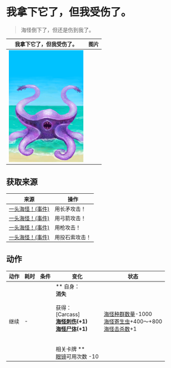 # 我拿下它了，但我受伤了。  
> 海怪倒下了，但还是伤到我了。  
  
  我拿下它了，但我受伤了。  |   图片   
 ----  |  ----:   
   |  <img decoding="async" src="Sprite/Seahound.png" href="a.md" style="max-width:300px;max-height:300px;">   
  
## 获取来源  
来源  |  操作  
----  |  ----  
[一头海怪！(事件)](Event_SeahoundFight.md)  |  用长矛攻击！  
[一头海怪！(事件)](Event_SeahoundFight.md)  |  用弓箭攻击！  
[一头海怪！(事件)](Event_SeahoundFight.md)  |  用枪攻击！  
[一头海怪！(事件)](Event_SeahoundFight.md)  |  用投石索攻击！  
## 动作  
动作  |  耗时  |  条件  |  变化  |  状态  
----  |  ----  |  ----  |  ----  |  ----  
继续<br>  |  -  |    |  ** 自身：**<br>消失<br><br>** 获得： **<br>** [Carcass] **<br>  [海怪刺伤](W_SeahoundSting.md)(+1)<br>  [海怪尸体](SeahoundCarcass.md)(+1)<br><br><br>** 相关卡牌 **<br>[眼镜](Glasses.md)可用次数  -10  |  [海怪种群数量](Pop_Seahounds.md)-1000<br>[海怪寄生虫](ParasitesSeahound.md)+400～+800<br>[海怪击杀数](SeaHoundKills.md)+1  


<script>document.title="我拿下它了，但我受伤了。 - 卡牌生存百科 Card Survival Wiki";</script>